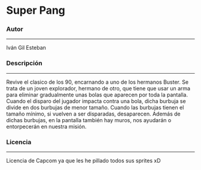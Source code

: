 # Super Pang

### Autor
-----
Iván Gil Esteban

### Descripción
-----
Revive el clasico de los 90, encarnando a uno de los hermanos Buster. Se trata de un joven explorador, hermano de otro, que tiene que usar un arma para eliminar gradualmente unas bolas que aparecen por toda la pantalla. Cuando el disparo del jugador impacta contra una bola, dicha burbuja se divide en dos burbujas de menor tamaño. Cuando las burbujas tienen el tamaño mínimo, si vuelven a ser disparadas, desaparecen. Además de dichas burbujas, en la pantalla también hay muros, nos ayudarán o entorpecerán en nuestra misión.



### Licencia
--------
Licencia de Capcom ya que les he pillado todos sus sprites xD
